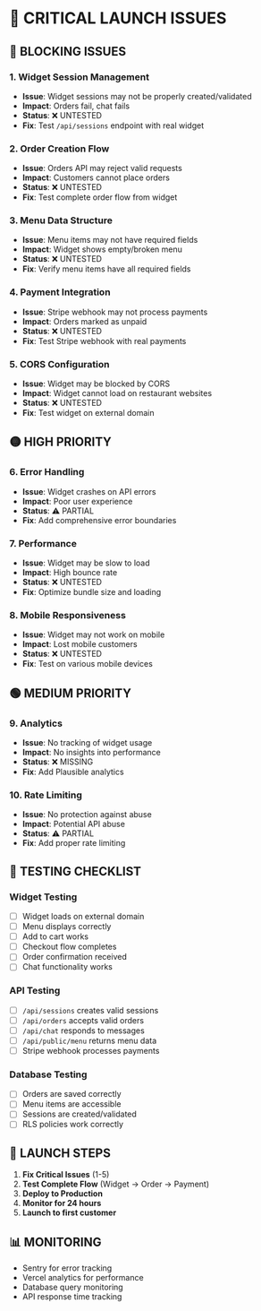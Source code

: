 # 🚨 CRITICAL LAUNCH ISSUES

## 🔴 **BLOCKING ISSUES**

### 1. **Widget Session Management**
- **Issue**: Widget sessions may not be properly created/validated
- **Impact**: Orders fail, chat fails
- **Status**: ❌ UNTESTED
- **Fix**: Test `/api/sessions` endpoint with real widget

### 2. **Order Creation Flow**
- **Issue**: Orders API may reject valid requests
- **Impact**: Customers cannot place orders
- **Status**: ❌ UNTESTED
- **Fix**: Test complete order flow from widget

### 3. **Menu Data Structure**
- **Issue**: Menu items may not have required fields
- **Impact**: Widget shows empty/broken menu
- **Status**: ❌ UNTESTED
- **Fix**: Verify menu items have all required fields

### 4. **Payment Integration**
- **Issue**: Stripe webhook may not process payments
- **Impact**: Orders marked as unpaid
- **Status**: ❌ UNTESTED
- **Fix**: Test Stripe webhook with real payments

### 5. **CORS Configuration**
- **Issue**: Widget may be blocked by CORS
- **Impact**: Widget cannot load on restaurant websites
- **Status**: ❌ UNTESTED
- **Fix**: Test widget on external domain

## 🟡 **HIGH PRIORITY**

### 6. **Error Handling**
- **Issue**: Widget crashes on API errors
- **Impact**: Poor user experience
- **Status**: ⚠️ PARTIAL
- **Fix**: Add comprehensive error boundaries

### 7. **Performance**
- **Issue**: Widget may be slow to load
- **Impact**: High bounce rate
- **Status**: ❌ UNTESTED
- **Fix**: Optimize bundle size and loading

### 8. **Mobile Responsiveness**
- **Issue**: Widget may not work on mobile
- **Impact**: Lost mobile customers
- **Status**: ❌ UNTESTED
- **Fix**: Test on various mobile devices

## 🟢 **MEDIUM PRIORITY**

### 9. **Analytics**
- **Issue**: No tracking of widget usage
- **Impact**: No insights into performance
- **Status**: ❌ MISSING
- **Fix**: Add Plausible analytics

### 10. **Rate Limiting**
- **Issue**: No protection against abuse
- **Impact**: Potential API abuse
- **Status**: ⚠️ PARTIAL
- **Fix**: Add proper rate limiting

## 🧪 **TESTING CHECKLIST**

### Widget Testing
- [ ] Widget loads on external domain
- [ ] Menu displays correctly
- [ ] Add to cart works
- [ ] Checkout flow completes
- [ ] Order confirmation received
- [ ] Chat functionality works

### API Testing
- [ ] `/api/sessions` creates valid sessions
- [ ] `/api/orders` accepts valid orders
- [ ] `/api/chat` responds to messages
- [ ] `/api/public/menu` returns menu data
- [ ] Stripe webhook processes payments

### Database Testing
- [ ] Orders are saved correctly
- [ ] Menu items are accessible
- [ ] Sessions are created/validated
- [ ] RLS policies work correctly

## 🚀 **LAUNCH STEPS**

1. **Fix Critical Issues** (1-5)
2. **Test Complete Flow** (Widget → Order → Payment)
3. **Deploy to Production**
4. **Monitor for 24 hours**
5. **Launch to first customer**

## 📊 **MONITORING**

- Sentry for error tracking
- Vercel analytics for performance
- Database query monitoring
- API response time tracking
